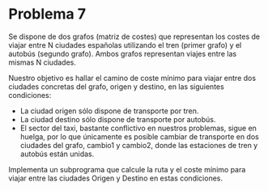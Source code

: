 # Problema 7
Se dispone de dos grafos (matriz de costes) que representan los costes de viajar entre N ciudades españolas utilizando el tren (primer grafo) 
 y el autobús (segundo grafo). Ambos grafos representan viajes entre las mismas N ciudades. 

 Nuestro objetivo es hallar el camino de coste mínimo para viajar entre dos ciudades concretas del grafo, origen y destino, en las siguientes 
 condiciones: 
 - La ciudad origen sólo dispone de transporte por tren.
 - La ciudad destino sólo dispone de transporte por autobús.
 - El sector del taxi, bastante conflictivo en nuestros problemas, sigue en huelga, por lo que únicamente es posible cambiar de
   transporte en dos ciudades del grafo, cambio1 y cambio2, donde las estaciones de tren y autobús están unidas. 
    
Implementa un subprograma que calcule la ruta y el coste mínimo para viajar entre las ciudades Origen y Destino en estas condiciones. 
